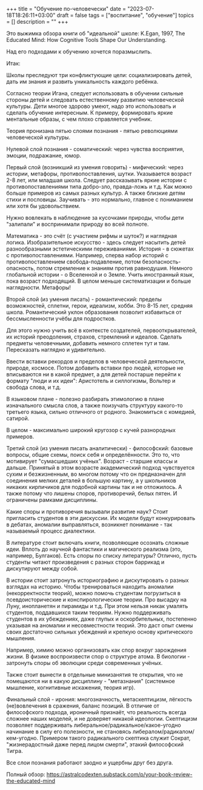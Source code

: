 +++
title = "Обучение по-человечески"
date = "2023-07-18T18:26:11+03:00"
draft = false
tags = ["воспитание", "обучение"]
topics = []
description = ""
+++

Это выжимка обзора книги об "идеальной" школе:
K.Egan, 1997, The Educated Mind: How Cognitive Tools Shape Our Understanding.

Над его подходами к обучению хочется поразмыслить. 

Итак:

Школы преследуют три конфликтующие цели: социализировать детей, дать им знания и развить уникальность каждого ребёнка.

Согласно теории Игана, следует использовать в обучении сильные стороны детей и следовать естественному развитию человеческой культуры. Дети многое здорово умеют, надо это использовать и сделать обучение интересным. К примеру, формировать яркие ментальные образы, с чем плохо справляется учебник.

Теория пронизана пятью слоями познания - пятью революциями человеческой культуры.

Нулевой слой познания - соматический: через чувства восприятия, эмоции, подражание, юмор.

Первый слой (возникший из умения говорить) - мифический: через истории, метафоры, противопоставления, шутки. Указывается возраст 2-8 лет, или младшая школа. Следует рассказывать яркие истории с противопоставлениями типа добро-зло, правда-ложь и т.д. Как можно больше примеров из самых разных культур. А также близкие детям стихи и пословицы.  Заучивать - это нормально, главное с пониманием или хотя бы удовольствием. 

Нужно вовлекать в наблюдение за кусочками природы, чтобы дети "залипали" и воспринимали природу во всей полноте. 

Математика - это счёт (с участием рифмы и шуток?) и наглядная логика. 
Изобразительное искусство - здесь следует насытить детей разнообразными эстетическими переживаниями. 
История - в сюжетах с противопоставлениями. Например, сперва набор историй с противопоставлением свобода-подавление, потом безопасность-опасность, потом стремление к знаниям против равнодушия. Немного глобальной истории - о Вселенной и о Земле.
Учить иностранный язык, пока возраст подходящий.
В целом меньше систематизации и больше наглядности. Метафоры!

Второй слой (из умения писать) - романтический: пределы возможностей, сплетни, герои, идеализм, хобби. Это 8-15 лет, средняя школа. Романтический уклон образования позволит избавиться от бессмысленности учёбы для подростков. 

Для этого нужно учить всё в контексте создателей, первооткрывателей, их историй преодоления, страхов, стремлений и идеалов. Сделать предметы человечными, добавить немного сплетен тут и там. Пересказать наглядно и удивительно. 

Ввести вставки рекордов и пределов в человеческой деятельности, природе, космосе. Потом добавить вставки про людей, которые не вписываются ни в какой предмет, а для детей постарше перейти к формату "люди и их идеи": Аристотель и силлогизмы, Вольтер и свобода слова, и т.д.

В языковом плане - полезно разбирать этимологию в плане изначального смысла слов, а также поизучать структуру какого-то третьего языка, сильно отличного от родного. Знакомиться с комедией, сатирой.

В целом - максимально широкий кругозор с кучей разнородных примеров.

Третий слой (из умения писать аналитически) - философский: базовые вопросы, общие схемы, поиск себя и определённости. Это то, что мотивирует "сумасшедших учёных". Возраст - старшие классы и дальше. Принятый в этом возрасте академический подход чувствуется сухим и безжизненным, во многом потому что он предназначен для соединения мелких деталей в большую картину, а у школьников никаких кирпичиков для подобной картины так и не отложилось. А также потому что лишены споров, противоречий, белых пятен. И ограничены рамками дисциплины.

Какие споры и противоречия вызывали развитие наук? Стоит пригласить студентов в эти дискуссии. Их модели будут конкурировать в дебатах, аномалии выправляться, возникнет понимание - так называемый процесс диалектики. 

В литературе стоит включать книги, позволяющие осознать сложные идеи. Вплоть до научной фантастики и магического реализма (это, например, Булгаков). Есть споры по списку литературы? Отлично, пусть студенты читают произведения с разных сторон баррикад и дискутируют между собой.

В истории стоит затронуть историографию и дискутировать о разных взглядах на историю.
Чтобы тренироваться находить аномалии (некорректности теорий), можно помочь студентам погрузиться в псевдоисторические и конспирологические теории. Про высадку на Луну, инопланетян и пирамиды и т.д. При этом нельзя никак умалять студентов, поддавшихся таким теориям. Нужно поддерживать студентов в их убеждениях, даже глупых и оскорбительных, постепенно указывая на аномалии и несовместности теорий. Это даст опыт смены своих достаточно сильных убеждений и крепкую основу критического мышления.

Например, химию можно организовать как спор вокруг зарождения жизни. В физике воспроизвести спор о структуре атома. В биологии - затронуть споры об эволюции среди современных учёных.

Также стоит вынести в отдельные минизанятия те открытия, что не помещаются ни в какую дисциплину - "метазнания" (системное мышление, когнитивные искажения, теория игр). 

Финальный слой - ирония: многозначность, метаскептицизм, лёгкость (не)вовлечения в сражения, баланс позиций. В отличие от философского подхода, ироничный признаёт, что реальность всегда сложнее наших моделей, и не доверяет никакой идеологии. Скептицизм позволяет поддерживать либеральное/радикальное/какое-угодно начинание в силу его полезности, не становясь либералом/радикалом/кем-угодно. Примером такого радикального скептика служит Сократ, "жизнерадостный даже перед лицом смерти", этакий философский Тигра. 

Все слои познания работают заодно и ущербны друг без друга.


Полный обзор:
https://astralcodexten.substack.com/p/your-book-review-the-educated-mind